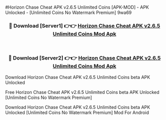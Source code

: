 #Horizon Chase Cheat APK v2.6.5 Unlimited Coins [APK-MOD] - APK Unlocked - [Unlimited Coins No Watermark Premium] 9wa69



<div align="center">

<h3>🔴 Download [Server1] 👉👉 <a href="https://momento.my/?title=Horizon_Chase_Cheat_APK_v2.6.5_Unlimited_Coins">Horizon Chase Cheat APK v2.6.5 Unlimited Coins Mod Apk</a></h3><br>

<h3>🔴 Download [Server2] 👉👉 <a href="https://momento.my/?title=Horizon_Chase_Cheat_APK_v2.6.5_Unlimited_Coins">Horizon Chase Cheat APK v2.6.5 Unlimited Coins Mod Apk</a></h3>
</div>



Download Horizon Chase Cheat APK v2.6.5 Unlimited Coins beta APK Unlocked

Free Horizon Chase Cheat APK v2.6.5 Unlimited Coins beta APK Unlocked [Unlimited Coins No Watermark Premium]

Download Horizon Chase Cheat APK v2.6.5 Unlimited Coins beta APK Unlocked [Unlimited Coins No Watermark Premium] Mod For Android
